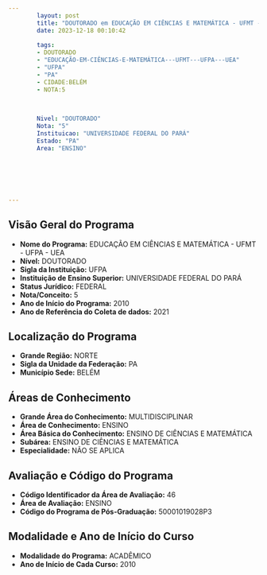```yaml
---
        layout: post
        title: "DOUTORADO em EDUCAÇÃO EM CIÊNCIAS E MATEMÁTICA - UFMT - UFPA - UEA na UFPA  "
        date: 2023-12-18 00:10:42
     
        tags:
        - DOUTORADO
        - "EDUCAÇÃO-EM-CIÊNCIAS-E-MATEMÁTICA---UFMT---UFPA---UEA"
        - "UFPA"
        - "PA"
        - CIDADE:BELÉM
        - NOTA:5
        
       

        Nivel: "DOUTORADO"
        Nota: "5"
        Instituicao: "UNIVERSIDADE FEDERAL DO PARÁ"
        Estado: "PA"
        Area: "ENSINO"
        
        
        
        
        
        
---
```

## Visão Geral do Programa
- **Nome do Programa:** EDUCAÇÃO EM CIÊNCIAS E MATEMÁTICA - UFMT - UFPA - UEA
- **Nível:** DOUTORADO
- **Sigla da Instituição:** UFPA
- **Instituição de Ensino Superior:** UNIVERSIDADE FEDERAL DO PARÁ
- **Status Jurídico:** FEDERAL
- **Nota/Conceito:** 5
- **Ano de Início do Programa:** 2010
- **Ano de Referência do Coleta de dados:** 2021

## Localização do Programa
- **Grande Região:** NORTE
- **Sigla da Unidade da Federação:** PA
- **Município Sede:** BELÉM

## Áreas de Conhecimento
- **Grande Área do Conhecimento:** MULTIDISCIPLINAR
- **Área de Conhecimento:** ENSINO
- **Área Básica do Conhecimento:** ENSINO DE CIÊNCIAS E MATEMÁTICA
- **Subárea:** ENSINO DE CIÊNCIAS E MATEMÁTICA
- **Especialidade:** NÃO SE APLICA

## Avaliação e Código do Programa
- **Código Identificador da Área de Avaliação:** 46
- **Área de Avaliação:** ENSINO
- **Código do Programa de Pós-Graduação:** 50001019028P3


## Modalidade e Ano de Início do Curso
- **Modalidade do Programa:** ACADÊMICO
- **Ano de Início de Cada Curso:** 2010
